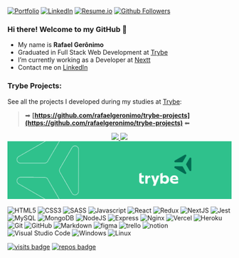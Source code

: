 [![Portfolio][portfolio-shield]][portfolio-url]
[![LinkedIn][linkedin-shield]][linkedin-url]
[![Resume.io][resume-shield]][resume-url]
[![Github Followers][github-follow-shield]][github-follow-url]

### Hi there! Welcome to my GitHub 👋

- My name is **Rafael Gerônimo**
- Graduated in Full Stack Web Development at [Trybe](https://www.betrybe.com/)
- I’m currently working as a Developer at [Nextt](https://www.nextt.com.br/)
- Contact me on [LinkedIn](https://www.linkedin.com/in/rafaelgeronimo/)

<!-- <p align="center"><img src="https://github-readme-streak-stats.herokuapp.com/?user=rafaelgeronimo&" alt="rafaelgeronimo" /></p> -->

### Trybe Projects:
See all the projects I developed during my studies at [Trybe](https://www.betrybe.com):
> ➡ **[https://github.com/rafaelgeronimo/trybe-projects](https://github.com/rafaelgeronimo/trybe-projects)** ⬅

<div align="center">
  <a href="https://github.com/rafaelgeronimo">
  <img width="440vw" src="https://github-readme-stats.vercel.app/api?username=rafaelgeronimo&show_icons=true&theme=nord&include_all_commits=true&count_private=true"/>
  <img width="320vw" src="https://github-readme-stats.vercel.app/api/top-langs/?username=rafaelgeronimo&layout=compact&langs_count=7&theme=nord"/>
</div>

<a href="https://www.betrybe.com/" target="_blank">
  <img src="https://github.com/rafaelgeronimo/rafaelgeronimo/blob/master/trybe_capa.png">
</a>    
    
![HTML5][html-shield]
![CSS3][css-shield]
![SASS][sass-shield]
![Javascript][javascript-shield]
![React][react-shield]
![Redux][redux-shield]
![NextJS][nextjs-shield]
![Jest][jest-shield]
![MySQL][mysql-shield]
![MongoDB][mongodb-shield]
![NodeJS][nodejs-shield]
![Express][express-shield]
![Nginx][nginx-shield]
![Vercel][vercel-shield]
![Heroku][heroku-shield]
![Git][git-shield]
![GitHub][github-shield]
![Markdown][markdown-shield]
![figma][figma-shield]
![trello][trello-shield]
![notion][notion-shield]
![Visual Studio Code][vscode-shield]
![Windows][windows-shield]
![Linux][linux-shield]

[![visits badge][visits-shield]][visits-url]
[![repos badge][repos-shield]][repos-url]


<!-- MARKDOWN LINKS & IMAGES -->
[portfolio-shield]: https://img.shields.io/badge/rafael-.geronimo.dev-black?style=for-the-badge
[portfolio-url]: https://rafael.geronimo.dev

[linkedin-shield]: https://img.shields.io/badge/-LinkedIn-blue?logo=Linkedin&logoColor=white&style=for-the-badge
[linkedin-url]: https://linkedin.com/in/rafaelgeronimo

[resume-shield]: https://img.shields.io/badge/my-Resume-9cf?style=for-the-badge
[resume-url]: https://resume.io/r/2IaNIsucz

[github-follow-shield]: https://img.shields.io/github/followers/rafaelgeronimo?label=follow&style=for-the-badge&logo=Github
[github-follow-url]: https://github.com/rafaelgeronimo

[javascript-shield]: https://img.shields.io/badge/javascript-%23323330.svg?style=for-the-badge&logo=javascript&logoColor=%23F7DF1E
[html-shield]: https://img.shields.io/badge/html5-%23E34F26.svg?style=for-the-badge&logo=html5&logoColor=white
[css-shield]: https://img.shields.io/badge/css3-%231572B6.svg?style=for-the-badge&logo=css3&logoColor=white
[sass-shield]: https://img.shields.io/badge/SASS-hotpink.svg?style=for-the-badge&logo=SASS&logoColor=white
[react-shield]: https://img.shields.io/badge/react-%2320232a.svg?style=for-the-badge&logo=react&logoColor=%2361DAFB
[markdown-shield]: https://img.shields.io/badge/markdown-%23000000.svg?style=for-the-badge&logo=markdown&logoColor=white
[redux-shield]: https://img.shields.io/badge/redux-%23593d88.svg?style=for-the-badge&logo=redux&logoColor=white
[nextjs-shield]: https://img.shields.io/badge/Next-black?style=for-the-badge&logo=next.js&logoColor=white

[mysql-shield]: https://img.shields.io/badge/mysql-%2300f.svg?style=for-the-badge&logo=mysql&logoColor=white
[mongodb-shield]: https://img.shields.io/badge/MongoDB-%234ea94b.svg?style=for-the-badge&logo=mongodb&logoColor=white
[nodejs-shield]: https://img.shields.io/badge/node.js-6DA55F?style=for-the-badge&logo=node.js&logoColor=white
[express-shield]: https://img.shields.io/badge/express.js-%23404d59.svg?style=for-the-badge&logo=express&logoColor=%2361DAFB
[jest-shield]: https://img.shields.io/badge/-jest-%23C21325?style=for-the-badge&logo=jest&logoColor=white
[nginx-shield]: https://img.shields.io/badge/nginx-%23009639.svg?style=for-the-badge&logo=nginx&logoColor=white

[git-shield]: https://img.shields.io/badge/git-%23F05033.svg?style=for-the-badge&logo=git&logoColor=white
[github-shield]: https://img.shields.io/badge/github-%23121011.svg?style=for-the-badge&logo=github&logoColor=white
[vercel-shield]: https://img.shields.io/badge/vercel-%23000000.svg?style=for-the-badge&logo=vercel&logoColor=white\

[vscode-shield]: https://img.shields.io/badge/VisualStudioCode-0078d7.svg?style=for-the-badge&logo=visual-studio-code&logoColor=white
[windows-shield]: https://img.shields.io/badge/Windows-0078D6?style=for-the-badge&logo=windows&logoColor=white
[linux-shield]: https://img.shields.io/badge/Linux-FCC624?style=for-the-badge&logo=linux&logoColor=black

[figma-shield]: https://img.shields.io/badge/figma-%23F24E1E.svg?style=for-the-badge&logo=figma&logoColor=white
[trello-shield]: https://img.shields.io/badge/Trello-%23026AA7.svg?style=for-the-badge&logo=Trello&logoColor=white
[notion-shield]: https://img.shields.io/badge/Notion-%23000000.svg?style=for-the-badge&logo=notion&logoColor=white
[heroku-shield]: https://img.shields.io/badge/heroku-%23430098.svg?style=for-the-badge&logo=heroku&logoColor=white


[visits-shield]: https://badges.pufler.dev/visits/rafaelgeronimo/rafaelgeronimo?logo=GitHub&label=Visits&color=blue&logoColor=white&style=for-the-badge
[visits-url]: https://github.com/rafaelgeronimo

[repos-shield]: https://badges.pufler.dev/repos/rafaelgeronimo?logo=GitHub&label=Public-Repos&color=orange&logoColor=white&style=for-the-badge
[repos-url]: https://badges.pufler.dev/repos/rafaelgeronimo
